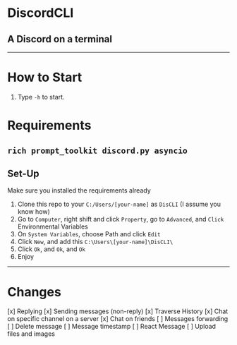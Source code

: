# DiscordCLI
A Discord on a terminal
---

---
# How to Start
1. Type `-h` to start.
# Requirements
`rich prompt_toolkit discord.py asyncio`
---
## Set-Up
Make sure you installed the requirements already

1. Clone this repo to your `C:/Users/[your-name]` as `DisCLI` (I assume you know how)
2. Go to `Computer`, right shift and click `Property`, go to `Advanced`, and `Click` Environmental Variables
3. On `System Variables`, choose Path and click `Edit`
4. Click `New`, and add this `C:\Users\[your-name]\DisCLI\`
5. Click `Ok`, and `Ok`, and `Ok`
6. Enjoy
---
# Changes
[x] Replying
[x] Sending messages (non-reply)
[x] Traverse History
[x] Chat on specific channel on a server
[x] Chat on friends
[ ] Messages forwarding
[ ] Delete message
[ ] Message timestamp
[ ] React Message
[ ] Upload files and images
